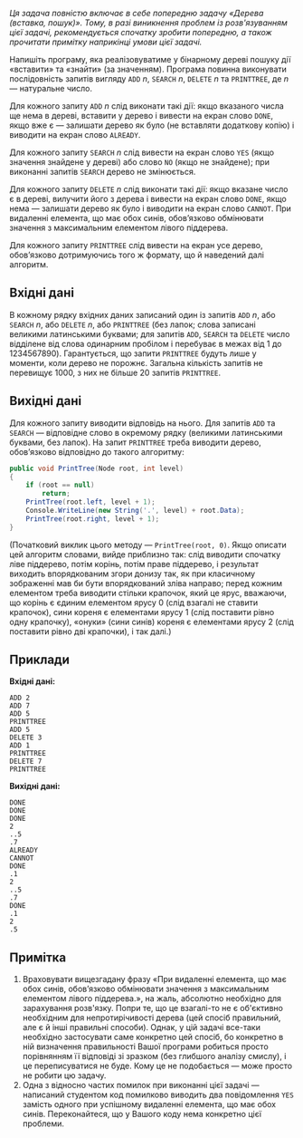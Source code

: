 ﻿*Ця задача повністю включає в себе попередню задачу «Дерева (вставка, пошук)».
Тому, в разі виникнення проблем із розв'язуванням цієї задачі, рекомендується спочатку зробити попередню, а також прочитати примітку наприкінці умови цієї задачі.*

Напишіть програму, яка реалізовуватиме у бінарному дереві пошуку дії «вставити» та «знайти» (за значенням). Програма повинна виконувати послідовність запитів вигляду `ADD` *n*, `SEARCH` *n*, `DELETE` *n* та `PRINTTREE`, де *n* — натуральне число.

Для кожного запиту `ADD` *n* слід виконати такі дії: якщо вказаного числа ще нема в дереві, вставити у дерево і вивести на екран слово `DONE`, якщо вже є — залишати дерево як було (не вставляти додаткову копію) і виводити на екран слово `ALREADY`.

Для кожного запиту `SEARCH` *n* слід вивести на екран слово `YES` (якщо значення знайдене у дереві) або слово `NO` (якщо не знайдене); при виконанні запитів `SEARCH` дерево не змінюється.

Для кожного запиту `DELETE` *n* слід виконати такі дії: якщо вказане число є в дереві, вилучити його з дерева і вивести на екран слово `DONE`, якщо нема — залишати дерево як було і виводити на екран слово `CANNOT`. При видаленні елемента, що має обох синів, обов’язково обмінювати значення з максимальним елементом лівого піддерева.

Для кожного запиту `PRINTTREE` слід вивести на екран усе дерево, обов’язково дотримуючись того ж формату, що й наведений далі алгоритм.

## Вхідні дані
В кожному рядку вхідних даних записаний один із запитів `ADD` *n*, або `SEARCH` *n*, або `DELETE` *n*, або `PRINTTREE` (без лапок; слова записані великими латинськими буквами; для запитів `ADD`, `SEARCH` та `DELETE` число відділене від слова одинарним пробілом і перебуває в межах від 1 до 1234567890). Гарантується, що запити `PRINTTREE` будуть лише у моменти, коли дерево не порожнє. Загальна кількість запитів не перевищує 1000, з них не більше 20 запитів `PRINTTREE`.

## Вихідні дані
Для кожного запиту виводити відповідь на нього. Для запитів `ADD` та `SEARCH` — відповідне слово в окремому рядку (великими латинськими буквами, без лапок). На запит `PRINTTREE` треба виводити дерево, обов’язково відповідно до такого алгоритму:

```csharp
public void PrintTree(Node root, int level)
{
    if (root == null)
        return;
    PrintTree(root.left, level + 1);
    Console.WriteLine(new String('.', level) + root.Data);
    PrintTree(root.right, level + 1);
}
```

(Початковий виклик цього методу — `PrintTree(root, 0)`. Якщо описати цей алгоритм словами, вийде приблизно так: слід виводити спочатку ліве піддерево, потім корінь, потім праве піддерево, і результат виходить впорядкованим згори донизу так, як при класичному зображенні мав би бути впорядкований зліва направо; перед кожним елементом треба виводити стільки крапочок, який це ярус, вважаючи, що корінь є єдиним елементом ярусу 0 (слід взагалі не ставити крапочок), сини кореня є елементами ярусу 1 (слід поставити рівно одну крапочку), «онуки» (сини синів) кореня є елементами ярусу 2 (слід поставити рівно дві крапочки), і так далі.)

## Приклади

**Вхідні дані:**
```
ADD 2
ADD 7
ADD 5
PRINTTREE
ADD 5
DELETE 3
ADD 1
PRINTTREE
DELETE 7
PRINTTREE
```

**Вихідні дані:**
```
DONE
DONE
DONE
2
..5
.7
ALREADY
CANNOT
DONE
.1
2
..5
.7
DONE
.1
2
.5
```

## Примітка
1.  Враховувати вищезгадану фразу «При видаленні елемента, що має обох синів, обов’язково обмінювати значення з максимальним елементом лівого піддерева.», на жаль, абсолютно необхідно для зарахування розв'язку. Попри те, що це взагалі-то не є об'єктивно необхідним для непротирічивості дерева (цей спосіб правильний, але є й інші правильні способи). Однак, у цій задачі все-таки необхідно застосувати саме конкретно цей спосіб, бо конкретно в ній визначення правильності Вашої програми робиться просто порівнянням її відповіді зі зразком (без глибшого аналізу смислу), і це переписуватися не буде. Кому це не подобається — може просто не робити цю задачу.
2.  Одна з відносно частих помилок при виконанні цієї задачі — написаний студентом код помилково виводить два повідомлення `YES` замість одного при успішному видаленні елемента, що має обох синів. Переконайтеся, що у Вашого коду нема конкретно цієї проблеми.
